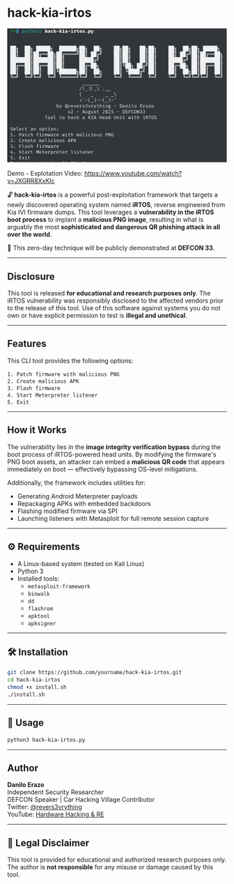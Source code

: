 # hack-kia-irtos

![alt text](tool-image.png)

Demo - Explotation Video: https://www.youtube.com/watch?v=JXGRR8XxKIc

🔓 **hack-kia-irtos** is a powerful post-exploitation framework that targets a newly discovered operating system named **iRTOS**, reverse engineered from Kia IVI firmware dumps. This tool leverages a **vulnerability in the iRTOS boot process** to implant a **malicious PNG image**, resulting in what is arguably the most **sophisticated and dangerous QR phishing attack in all over the world**.

👾 This zero-day technique will be publicly demonstrated at **DEFCON 33**.

---

## Disclosure

This tool is released **for educational and research purposes only**. The iRTOS vulnerability was responsibly disclosed to the affected vendors prior to the release of this tool. Use of this software against systems you do not own or have explicit permission to test is **illegal and unethical**.

---

## Features

This CLI tool provides the following options:

```
1. Patch firmware with malicious PNG
2. Create malicious APK
3. Flash firmware
4. Start Meterpreter listener
5. Exit
```

---

## How it Works

The vulnerability lies in the **image integrity verification bypass** during the boot process of iRTOS-powered head units. By modifying the firmware's PNG boot assets, an attacker can embed a **malicious QR code** that appears immediately on boot — effectively bypassing OS-level mitigations.

Additionally, the framework includes utilities for:

- Generating Android Meterpreter payloads
- Repackaging APKs with embedded backdoors
- Flashing modified firmware via SPI
- Launching listeners with Metasploit for full remote session capture

---

## ⚙️ Requirements

- A Linux-based system (tested on Kali Linux)
- Python 3
- Installed tools:
  - `metasploit-framework`
  - `binwalk`
  - `dd`
  - `flashrom`
  - `apktool`
  - `apksigner`

---

## 🛠️ Installation

```bash
git clone https://github.com/yourname/hack-kia-irtos.git
cd hack-kia-irtos
chmod +x install.sh
./install.sh
```

---

## 🚀 Usage

```bash
python3 hack-kia-irtos.py
```

---

## Author

**Danilo Erazo**  
Independent Security Researcher  
DEFCON Speaker | Car Hacking Village Contributor  
Twitter: [@revers3vrything](https://x.com/revers3vrything)  
YouTube: [Hardware Hacking & RE](https://www.youtube.com/@revers3everything)

---

## 🧷 Legal Disclaimer

This tool is provided for educational and authorized research purposes only.  
The author is **not responsible** for any misuse or damage caused by this tool.
